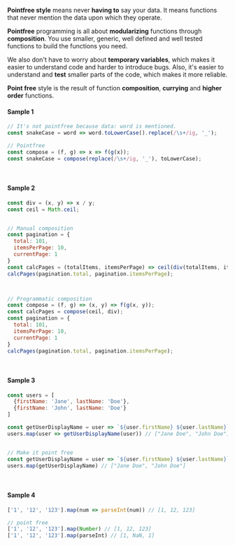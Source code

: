 

**Pointfree style** means never **having to** say your data.
It means functions that never mention the data upon which they operate.

**Pointfree** programming is all about **modularizing** functions through **composition**. You use smaller, generic, well defined and well tested functions to build the functions you need.

We also don't have to worry about **temporary variables**, which makes it easier to understand code and harder to introduce bugs. Also, it's easier to understand and **test** smaller parts of the code, which makes it more reliable.

**Point free** style is the result of function **composition**, **currying** and **higher order** functions.
<br>


#### Sample 1
```js
// It's not pointfree because data: word is mentioned.
const snakeCase = word => word.toLowerCase().replace(/\s+/ig, '_');

// Pointfree
const compose = (f, g) => x => f(g(x));
const snakeCase = compose(replace(/\s+/ig, '_'), toLowerCase);
```
<br>

#### Sample 2
```js
const div = (x, y) => x / y;
const ceil = Math.ceil;


// Manual composition
const pagination = {
  total: 101,
  itemsPerPage: 10,
  currentPage: 1
}
const calcPages = (totalItems, itemsPerPage) => ceil(div(totalItems, itemsPerPage));
calcPages(pagination.total, pagination.itemsPerPage);



// Programmatic composition
const compose = (f, g) => (x, y) => f(g(x, y));
const calcPages = compose(ceil, div);
const pagination = {
  total: 101,
  itemsPerPage: 10,
  currentPage: 1
}
calcPages(pagination.total, pagination.itemsPerPage);
```
<br>

#### Sample 3
```js
const users = [
  {firstName: 'Jane', lastName: 'Doe'},
  {firstName: 'John', lastName: 'Doe'}
]

const getUserDisplayName = user => `${user.firstName} ${user.lastName}`
users.map(user => getUserDisplayName(user)) // ["Jane Doe", "John Doe"]


// Make it point free
const getUserDisplayName = user => `${user.firstName} ${user.lastName}`
users.map(getUserDisplayName) // ["Jane Doe", "John Doe"]
```
<br>

#### Sample 4
```js
['1', '12', '123'].map(num => parseInt(num)) // [1, 12, 123]

// point free
['1', '12', '123'].map(Number) // [1, 12, 123]
['1', '12', '123'].map(parseInt) // [1, NaN, 1]
```
